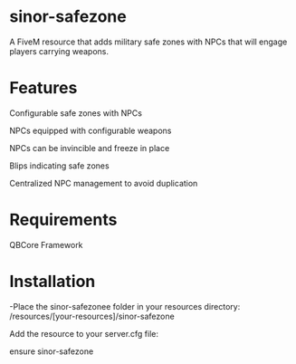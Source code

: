 # sinor-safezone

A FiveM resource that adds military safe zones with NPCs that will engage players carrying weapons.

# Features

Configurable safe zones with NPCs

NPCs equipped with configurable weapons

NPCs can be invincible and freeze in place

Blips indicating safe zones

Centralized NPC management to avoid duplication

# Requirements

QBCore Framework

# Installation

-Place the sinor-safezonee folder in your resources directory: /resources/[your-resources]/sinor-safezone

Add the resource to your server.cfg file:

ensure sinor-safezone